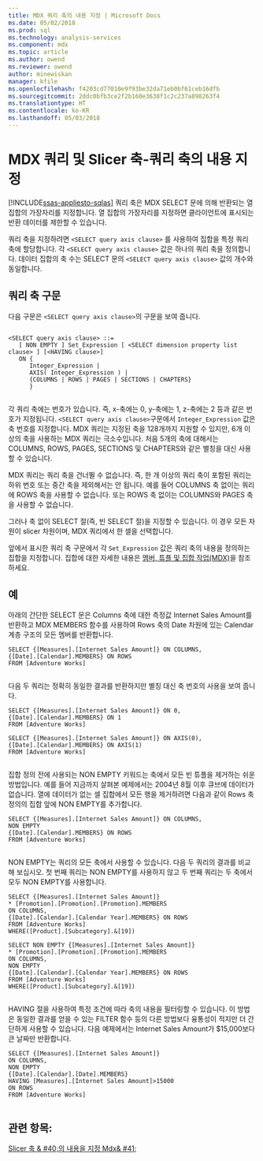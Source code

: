 ```yaml
---
title: MDX 쿼리 축의 내용 지정 | Microsoft Docs
ms.date: 05/02/2018
ms.prod: sql
ms.technology: analysis-services
ms.component: mdx
ms.topic: article
ms.author: owend
ms.reviewer: owend
author: minewiskan
manager: kfile
ms.openlocfilehash: f4203cd77010e9f93be32da71eb0bf61ceb16dfb
ms.sourcegitcommit: 2ddc0bfb3ce2f2b160e3638f1c2c237a898263f4
ms.translationtype: HT
ms.contentlocale: ko-KR
ms.lasthandoff: 05/03/2018
---
```

# <a name="mdx-query-and-slicer-axes---specify-the-contents-of-a-query-axis"></a>MDX 쿼리 및 Slicer 축-쿼리 축의 내용 지정
[!INCLUDE[ssas-appliesto-sqlas](../../../includes/ssas-appliesto-sqlas.md)]
  쿼리 축은 MDX SELECT 문에 의해 반환되는 열 집합의 가장자리를 지정합니다. 열 집합의 가장자리를 지정하면 클라이언트에 표시되는 반환 데이터를 제한할 수 있습니다.  
  
 쿼리 축을 지정하려면 `<SELECT query axis clause>` 를 사용하여 집합을 특정 쿼리 축에 할당합니다. 각 `<SELECT query axis clause>` 값은 하나의 쿼리 축을 정의합니다. 데이터 집합의 축 수는 SELECT 문의 `<SELECT query axis clause>` 값의 개수와 동일합니다.  
  
## <a name="query-axis-syntax"></a>쿼리 축 구문  
 다음 구문은 `<SELECT query axis clause>`의 구문을 보여 줍니다.  
  
```  
  
<SELECT query axis clause> ::=  
   [ NON EMPTY ] Set_Expression [ <SELECT dimension property list clause> ] [<HAVING clause>]  
   ON {  
      Integer_Expression |   
      AXIS( Integer_Expression ) |   
      {COLUMNS | ROWS | PAGES | SECTIONS | CHAPTERS}     
      }  
  
```  
  
 각 쿼리 축에는 번호가 있습니다. 즉, x-축에는 0, y-축에는 1, z-축에는 2 등과 같은 번호가 지정됩니다. `<SELECT query axis clause>`구문에서 `Integer_Expression` 값은 축 번호를 지정합니다. MDX 쿼리는 지정된 축을 128개까지 지원할 수 있지만, 6개 이상의 축을 사용하는 MDX 쿼리는 극소수입니다. 처음 5개의 축에 대해서는 COLUMNS, ROWS, PAGES, SECTIONS 및 CHAPTERS와 같은 별칭을 대신 사용할 수 있습니다.  
  
 MDX 쿼리는 쿼리 축을 건너뛸 수 없습니다. 즉, 한 개 이상의 쿼리 축이 포함된 쿼리는 하위 번호 또는 중간 축을 제외해서는 안 됩니다. 예를 들어 COLUMNS 축 없이는 쿼리에 ROWS 축을 사용할 수 없습니다. 또는 ROWS 축 없이는 COLUMNS와 PAGES 축을 사용할 수 없습니다.  
  
 그러나 축 없이 SELECT 절(즉, 빈 SELECT 절)을 지정할 수 있습니다. 이 경우 모든 차원이 slicer 차원이며, MDX 쿼리에서 한 셀을 선택합니다.  
  
 앞에서 표시한 쿼리 축 구문에서 각 `Set_Expression` 값은 쿼리 축의 내용을 정의하는 집합을 지정합니다. 집합에 대한 자세한 내용은 [멤버, 튜플 및 집합 작업&#40;MDX&#41;](../../../analysis-services/multidimensional-models/mdx/working-with-members-tuples-and-sets-mdx.md)을 참조하세요.  
  
## <a name="examples"></a>예  
 아래의 간단한 SELECT 문은 Columns 축에 대한 측정값 Internet Sales Amount를 반환하고 MDX MEMBERS 함수를 사용하여 Rows 축의 Date 차원에 있는 Calendar 계층 구조의 모든 멤버를 반환합니다.  
  
```  
SELECT {[Measures].[Internet Sales Amount]} ON COLUMNS,  
{[Date].[Calendar].MEMBERS} ON ROWS  
FROM [Adventure Works]  
  
```  
  
 다음 두 쿼리는 정확히 동일한 결과를 반환하지만 별칭 대신 축 번호의 사용을 보여 줍니다.  
  
```  
SELECT {[Measures].[Internet Sales Amount]} ON 0,  
{[Date].[Calendar].MEMBERS} ON 1  
FROM [Adventure Works]  
  
SELECT {[Measures].[Internet Sales Amount]} ON AXIS(0),  
{[Date].[Calendar].MEMBERS} ON AXIS(1)  
FROM [Adventure Works]  
  
```  
  
 집합 정의 전에 사용되는 NON EMPTY 키워드는 축에서 모든 빈 튜플을 제거하는 쉬운 방법입니다. 예를 들어 지금까지 살펴본 예제에서는 2004년 8월 이후 큐브에 데이터가 없습니다. 열에 데이터가 없는 셀 집합에서 모든 행을 제거하려면 다음과 같이 Rows 축 정의의 집합 앞에 NON EMPTY를 추가합니다.  
  
```  
SELECT {[Measures].[Internet Sales Amount]} ON COLUMNS,  
NON EMPTY  
{[Date].[Calendar].MEMBERS} ON ROWS  
FROM [Adventure Works]  
  
```  
  
 NON EMPTY는 쿼리의 모든 축에서 사용할 수 있습니다. 다음 두 쿼리의 결과를 비교해 보십시오. 첫 번째 쿼리는 NON EMPTY를 사용하지 않고 두 번째 쿼리는 두 축에서 모두 NON EMPTY를 사용합니다.  
  
```  
SELECT {[Measures].[Internet Sales Amount]}   
* [Promotion].[Promotion].[Promotion].MEMBERS  
ON COLUMNS,  
{[Date].[Calendar].[Calendar Year].MEMBERS} ON ROWS  
FROM [Adventure Works]  
WHERE([Product].[Subcategory].&[19])  
  
SELECT NON EMPTY {[Measures].[Internet Sales Amount]}   
* [Promotion].[Promotion].[Promotion].MEMBERS  
ON COLUMNS,  
NON EMPTY  
{[Date].[Calendar].[Calendar Year].MEMBERS} ON ROWS  
FROM [Adventure Works]  
WHERE([Product].[Subcategory].&[19])  
  
```  
  
 HAVING 절을 사용하여 특정 조건에 따라 축의 내용을 필터링할 수 있습니다. 이 방법은 동일한 결과를 얻을 수 있는 FILTER 함수 등의 다른 방법보다 융통성이 적지만 더 간단하게 사용할 수 있습니다. 다음 예제에서는 Internet Sales Amount가 $15,000보다 큰 날짜만 반환합니다.  
  
```  
SELECT {[Measures].[Internet Sales Amount]}   
ON COLUMNS,  
NON EMPTY  
{[Date].[Calendar].[Date].MEMBERS}   
HAVING [Measures].[Internet Sales Amount]>15000  
ON ROWS  
FROM [Adventure Works]  
  
```  
  
## <a name="see-also"></a>관련 항목:  
 [Slicer 축 & #40;의 내용을 지정 Mdx& #41;](../../../analysis-services/multidimensional-models/mdx/mdx-query-and-slicer-axes-specify-the-contents-of-a-slicer-axis.md)  
  
  
